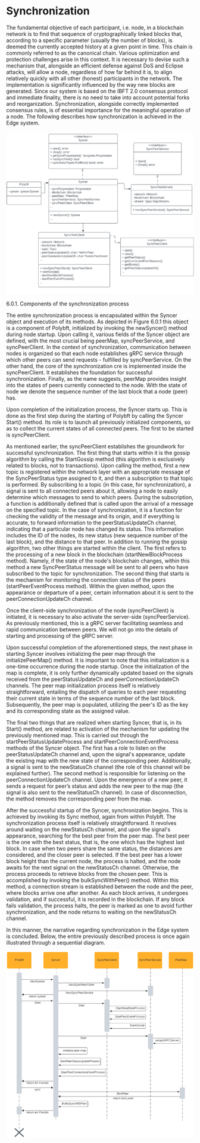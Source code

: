 # Synchronization

The fundamental objective of each participant, i.e. node, in a blockchain network is to find that sequence of cryptographically linked blocks that, according to a specific parameter (usually the number of blocks), is deemed the currently accepted history at a given point in time. This chain is commonly referred to as the canonical chain. Various optimization and protection challenges arise in this context. It is necessary to devise such a mechanism that, alongside an efficient defense against DoS and Eclipse attacks, will allow a node, regardless of how far behind it is, to align relatively quickly with all other (honest) participants in the network. The implementation is significantly influenced by the way new blocks are generated. Since our system is based on the IBFT 2.0 consensus protocol and immediate finality, there is no need to take into account potential forks and reorganization. Synchronization, alongside correctly implemented consensus rules, is of essential importance for the meaningful operation of a node. The following describes how synchronization is achieved in the Edge system.

![](<../../.gitbook/assets/15 (1).png>)

6.0.1. Components of the synchronization process

The entire synchronization process is encapsulated within the Syncer object and execution of its methods. As depicted in Figure 6.0.1 this object is a component of Polybft, initialized by invoking the newSyncer() method during node startup. Upon calling it, various fields of the Syncer object are defined, with the most crucial being peerMap, syncPeerService, and syncPeerClient. In the context of synchronization, communication between nodes is organized so that each node establishes gRPC service through which other peers can send requests - fulfilled by syncPeerService. On the other hand, the core of the synchronization cre is implemented inside the syncPeerClient. It establishes the foundation for successful synchronization. Finally, as the name suggests, peerMap provides insight into the states of peers currently connected to the node. With the state of node we denote the sequence number of the last block that a node (peer) has.

Upon completion of the initialization process, the Syncer starts up. This is done as the first step during the starting of Polybft by calling the Syncer Start() method. Its role is to launch all previously initialized components, so as to collect the current states of all connected peers. The first to be started is syncPeerClient.

As mentioned earlier, the syncPeerClient establishes the groundwork for successful synchronization. The first thing that starts within it is the gossip algorithm by calling the StartGossip method (this algorithm is exclusively related to blocks, not to transactions). Upon calling the method, first a new topic is registered within the network layer with an appropriate message of the SyncPeerStatus type assigned to it, and then a subscription to that topic is performed. By subscribing to a topic (in this case, for synchronization), a signal is sent to all connected peers about it, allowing a node to easily determine which messages to send to which peers. During the subscription, a function is additionally defined that is called upon the arrival of a message on the specified topic. In the case of synchronization, it is a function for checking the validity of the message and its origin, and if everything is accurate, to forward information to the peerStatusUpdateCh channel, indicating that a particular node has changed its status. This information includes the ID of the nodes, its new status (new sequence number of the last block), and the distance to that peer. In addition to running the gossip algorithm, two other things are started within the client. The first refers to the processing of a new block in the blockchain (startNewBlockProcess method). Namely, if the state of the node's blockchain changes, within this method a new SyncPeerStatus message will be sent to all peers who have subscribed to the topic for synchronization. The second thing that starts is the mechanism for monitoring the connection status of the peers (startPeerEventProcess method). Within the given method, upon the appearance or departure of a peer, certain information about it is sent to the peerConnectionUpdateCh channel.

Once the client-side synchronization of the node (syncPeerClient) is initiated, it is necessary to also activate the server-side (syncPeerService). As previously mentioned, this is a gRPC server facilitating seamless and rapid communication between peers. We will not go into the details of starting and processing of the gRPC server.

Upon successful completion of the aforementioned steps, the next phase in starting Syncer involves initializing the peer map through the initializePeerMap() method. It is important to note that this initialization is a one-time occurrence during the node startup. Once the initialization of the map is complete, it is only further dynamically updated based on the signals received from the peerStatusUpdateCh and peerConnectionUpdateCh channels. The peer map initialization process itself is relatively straightforward, entailing the dispatch of queries to each peer requesting their current state in terms of the sequence number of the last block. Subsequently, the peer map is populated, utilizing the peer's ID as the key and its corresponding state as the assigned value.

The final two things that are realized when starting Syncer, that is, in its Start() method, are related to activation of the mechanism for updating the previously mentioned map. This is carried out through the startPeerStatusUpdateProcess and startPeerConnectionEventProcess methods of the Syncer object. The first has a role to listen on the peerStatusUpdateCh channel and, upon the signal's appearance, update the existing map with the new state of the corresponding peer. Additionally, a signal is sent to the newStatusCh channel (the role of this channel will be explained further). The second method is responsible for listening on the peerConnectionUpdateCh channel. Upon the emergence of a new peer, it sends a request for peer’s status and adds the new peer to the map (the signal is also sent to the newStatusCh channel). In case of disconnection, the method removes the corresponding peer from the map.

After the successful startup of the Syncer, synchronization begins. This is achieved by invoking its Sync method, again from within Polybft. The synchronization process itself is relatively straightforward. It revolves around waiting on the newStatusCh channel, and upon the signal's appearance, searching for the best peer from the peer map. The best peer is the one with the best status, that is, the one which has the highest last block. In case when two peers share the same status, the distances are considered, and the closer peer is selected. If the best peer has a lower block height than the current node, the process is halted, and the node awaits for the next signal on the newStatusCh channel. Otherwise, the process proceeds to retrieve blocks from the chosen peer. This is accomplished by invoking the bulkSyncWithPeer() method. Within this method, a connection stream is established between the node and the peer, where blocks arrive one after another. As each block arrives, it undergoes validation, and if successful, it is recorded in the blockchain. If any block fails validation, the process halts, the peer is marked as one to avoid further synchronization, and the node returns to waiting on the newStatusCh channel.

In this manner, the narrative regarding synchronization in the Edge system is concluded. Below, the entire previously described process is once again illustrated through a sequential diagram.

![Sequence diagram of the synchronization process](<../../.gitbook/assets/16 (1).png>)

